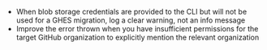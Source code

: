 - When blob storage credentials are provided to the CLI but will not be used for a GHES migration, log a clear warning, not an info message
- Improve the error thrown when you have insufficient permissions for the target GitHub organization to explicitly mention the relevant organization
